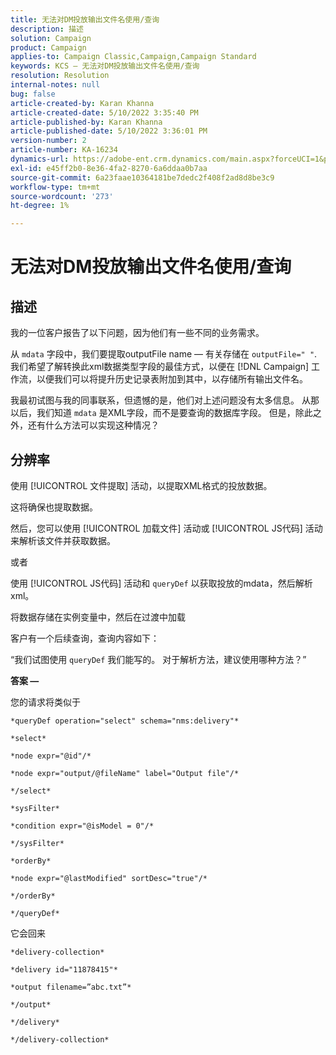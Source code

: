 ```yaml
---
title: 无法对DM投放输出文件名使用/查询
description: 描述
solution: Campaign
product: Campaign
applies-to: Campaign Classic,Campaign,Campaign Standard
keywords: KCS — 无法对DM投放输出文件名使用/查询
resolution: Resolution
internal-notes: null
bug: false
article-created-by: Karan Khanna
article-created-date: 5/10/2022 3:35:40 PM
article-published-by: Karan Khanna
article-published-date: 5/10/2022 3:36:01 PM
version-number: 2
article-number: KA-16234
dynamics-url: https://adobe-ent.crm.dynamics.com/main.aspx?forceUCI=1&pagetype=entityrecord&etn=knowledgearticle&id=43c42ad4-76d0-ec11-a7b5-00224809c556
exl-id: e45ff2b0-8e36-4fa2-8270-6a6ddaa0b7aa
source-git-commit: 6a23faae10364181be7dedc2f408f2ad8d8be3c9
workflow-type: tm+mt
source-wordcount: '273'
ht-degree: 1%

---
```


# 无法对DM投放输出文件名使用/查询

## 描述


我的一位客户报告了以下问题，因为他们有一些不同的业务需求。

从 `mdata` 字段中，我们要提取outputFile name — 有关存储在 `outputFile=" "`. 我们希望了解转换此xml数据类型字段的最佳方式，以便在 [!DNL Campaign] 工作流，以便我们可以将提升历史记录表附加到其中，以存储所有输出文件名。

我最初试图与我的同事联系，但遗憾的是，他们对上述问题没有太多信息。 从那以后，我们知道 `mdata` 是XML字段，而不是要查询的数据库字段。 但是，除此之外，还有什么方法可以实现这种情况？


## 分辨率


使用 [!UICONTROL 文件提取] 活动，以提取XML格式的投放数据。



这将确保也提取数据。



然后，您可以使用 [!UICONTROL 加载文件] 活动或 [!UICONTROL JS代码] 活动来解析该文件并获取数据。



或者



使用 [!UICONTROL JS代码] 活动和 `queryDef` 以获取投放的mdata，然后解析xml。



将数据存储在实例变量中，然后在过渡中加载





客户有一个后续查询，查询内容如下：

“我们试图使用 `queryDef` 我们能写的。 对于解析方法，建议使用哪种方法？”



<b>答案 — </b>

您的请求将类似于


```
*queryDef operation="select" schema="nms:delivery"*

*select*

*node expr="@id"/*

*node expr="output/@fileName" label="Output file"/*

*/select*

*sysFilter*

*condition expr="@isModel = 0"/*

*/sysFilter*

*orderBy*

*node expr="@lastModified" sortDesc="true"/*

*/orderBy*

*/queryDef*
```


它会回来

```
*delivery-collection*

*delivery id="11878415"*

*output filename=”abc.txt”*

*/output*

*/delivery*

*/delivery-collection*
```
